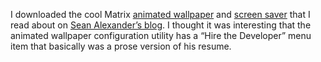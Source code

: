 I downloaded the cool Matrix [animated
wallpaper](http://zmatrix.sf.net/) and [screen
saver](http://www.mvr.us/screen_savers/) that I read about on [Sean
Alexander’s blog](http://erablog.net/blogs/sean). I thought it was
interesting that the animated wallpaper configuration utility has a
“Hire the Developer” menu item that basically was a prose version of his
resume.

